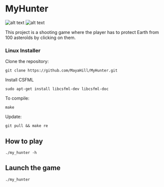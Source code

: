 # MyHunter

<img src="https://i.postimg.cc/CLY5y5v4/hunter-titlescreen.png" alt="alt text">

<img src="https://i.postimg.cc/8kLcnMb5/hunter-gameplay.png" alt="alt text">

This project is a shooting game where the player has to protect Earth from 100 asteroîds by clicking on them.

### Linux Installer

Clone the repository:

    git clone https://github.com/MayaHill/MyHunter.git

Install CSFML

    sudo apt-get install libcsfml-dev libcsfml-doc

To compile:

    make

Update:

    git pull && make re

## How to play

    ./my_hunter -h

## Launch the game

    ./my_hunter
